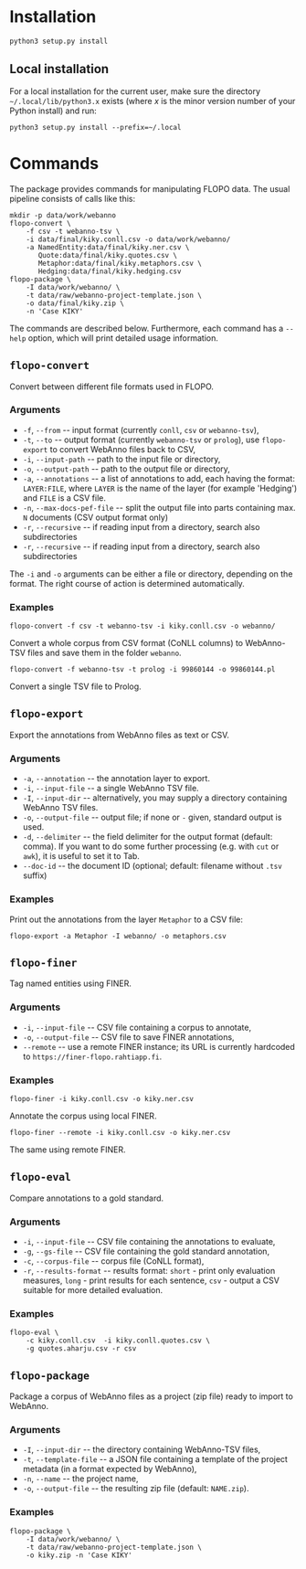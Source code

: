 # Installation

```
python3 setup.py install
```

## Local installation

For a local installation for the current user, make sure the directory
`~/.local/lib/python3.x` exists (where *x* is the minor version number of your
Python install) and run:

```
python3 setup.py install --prefix=~/.local
```

# Commands

The package provides commands for manipulating FLOPO data. The usual pipeline
consists of calls like this:
```
mkdir -p data/work/webanno
flopo-convert \
	-f csv -t webanno-tsv \
	-i data/final/kiky.conll.csv -o data/work/webanno/
	-a NamedEntity:data/final/kiky.ner.csv \
	   Quote:data/final/kiky.quotes.csv \
	   Metaphor:data/final/kiky.metaphors.csv \
	   Hedging:data/final/kiky.hedging.csv
flopo-package \
	-I data/work/webanno/ \
	-t data/raw/webanno-project-template.json \
	-o data/final/kiky.zip \
	-n 'Case KIKY'
```

The commands are described below. Furthermore, each command has a `--help`
option, which will print detailed usage information.

## `flopo-convert`

Convert between different file formats used in FLOPO.

### Arguments

- `-f`, `--from` -- input format (currently `conll`, `csv` or `webanno-tsv`),
- `-t`, `--to` -- output format (currently `webanno-tsv` or `prolog`), use
  `flopo-export` to convert WebAnno files back to CSV,
- `-i`, `--input-path` -- path to the input file or directory,
- `-o`, `--output-path` -- path to the output file or directory,
- `-a`, `--annotations` -- a list of annotations to add, each having the
  format: `LAYER:FILE`, where `LAYER` is the name of the layer (for example
  'Hedging') and `FILE` is a CSV file.
- `-n`, `--max-docs-pef-file` -- split the output file into parts containing 
  max. `N` documents (CSV output format only)
- `-r`, `--recursive` -- if reading input from a directory, search also
  subdirectories
- `-r`, `--recursive` -- if reading input from a directory, search also
  subdirectories

The `-i` and `-o` arguments can be either a file or directory, depending on the
format. The right course of action is determined automatically.

### Examples

```
flopo-convert -f csv -t webanno-tsv -i kiky.conll.csv -o webanno/
```

Convert a whole corpus from CSV format (CoNLL columns) to WebAnno-TSV files and
save them in the folder `webanno`.

```
flopo-convert -f webanno-tsv -t prolog -i 99860144 -o 99860144.pl
```

Convert a single TSV file to Prolog.

## `flopo-export`

Export the annotations from WebAnno files as text or CSV.

### Arguments

- `-a`, `--annotation` -- the annotation layer to export.
- `-i`, `--input-file` -- a single WebAnno TSV file.
- `-I`, `--input-dir` -- alternatively, you may supply a directory containing
  WebAnno TSV files.
- `-o`, `--output-file` -- output file; if none or `-` given, standard output
  is used.
- `-d`, `--delimiter` -- the field delimiter for the output format (default:
  comma). If you want to do some further processing (e.g. with `cut` or `awk`),
  it is useful to set it to Tab.
- `--doc-id` -- the document ID (optional; default: filename without `.tsv`
  suffix)

### Examples


Print out the annotations from the layer `Metaphor` to a CSV file:

```
flopo-export -a Metaphor -I webanno/ -o metaphors.csv
```

## `flopo-finer`

Tag named entities using FINER.

### Arguments

- `-i`, `--input-file` -- CSV file containing a corpus to annotate,
- `-o`, `--output-file` -- CSV file to save FINER annotations,
- `--remote` -- use a remote FINER instance; its URL is currently hardcoded to
  `https://finer-flopo.rahtiapp.fi`.

### Examples

```
flopo-finer -i kiky.conll.csv -o kiky.ner.csv
```

Annotate the corpus using local FINER.

```
flopo-finer --remote -i kiky.conll.csv -o kiky.ner.csv
```

The same using remote FINER.

## `flopo-eval`

Compare annotations to a gold standard.

### Arguments

- `-i`, `--input-file` -- CSV file containing the annotations to evaluate,
- `-g`, `--gs-file` -- CSV file containing the gold standard annotation,
- `-c`, `--corpus-file` -- corpus file (CoNLL format),
- `-r`, `--results-format` -- results format: `short` - print only evaluation
  measures, `long` - print results for each sentence, `csv` - output a CSV
  suitable for more detailed evaluation.

### Examples

```
flopo-eval \
	-c kiky.conll.csv  -i kiky.conll.quotes.csv \
	-g quotes.aharju.csv -r csv
```

## `flopo-package`

Package a corpus of WebAnno files as a project (zip file) ready to import to
WebAnno.

### Arguments

- `-I`, `--input-dir` -- the directory containing WebAnno-TSV files,
- `-t`, `--template-file` -- a JSON file containing a template of the project
  metadata (in a format expected by WebAnno),
- `-n`, `--name` -- the project name,
- `-o`, `--output-file` -- the resulting zip file (default: `NAME.zip`).

### Examples

```
flopo-package \
	-I data/work/webanno/ \
	-t data/raw/webanno-project-template.json \
	-o kiky.zip -n 'Case KIKY'
```

